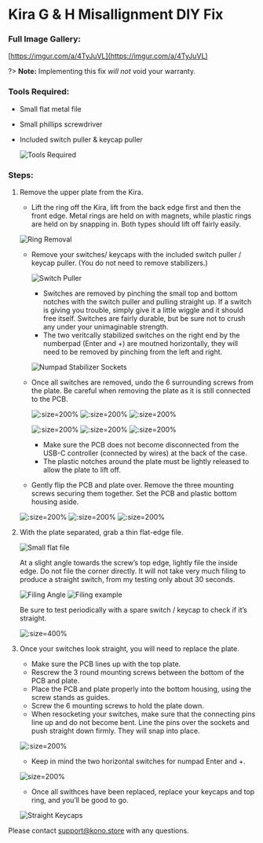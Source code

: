 # Kira G & H Misallignment DIY Fix

### Full Image Gallery:

[https://imgur.com/a/4TyJuVL](https://imgur.com/a/4TyJuVL)

?> **Note:** Implementing this fix *will not* void your warranty.

### Tools Required:
 - Small flat metal file
 - Small phillips screwdriver
 - Included switch puller & keycap puller

	![Tools Required](https://i.imgur.com/jSjbFym.jpg ':size=400%')

### Steps:

1. Remove the upper plate from the Kira. 
 	- Lift the ring off the Kira, lift from the back edge first and then the front edge. Metal rings are held on with magnets, while plastic rings are held on by snapping in. Both types should lift off fairly easily.
	
	![Ring Removal](https://i.imgur.com/lyzhoyA.jpg 'size:100%')
	
    - Remove your switches/ keycaps with the included switch puller / keycap puller. (You do not need to remove stabilizers.)
    
		![Switch Puller](https://i.imgur.com/cimz0uk.jpg ':size=400%')
		
    	- Switches are removed by pinching the small top and bottom notches with the switch puller and pulling straight up. If a switch is giving you trouble, simply give it a little wiggle and it should free itself. Switches are fairly durable, but be sure not to crush any under your unimaginable strength.
    	- The two veritcally stabilized switches on the right end by the numberpad (Enter and +) are moutned horizontally, they will need to be removed by pinching from the left and right. 
	
		![Numpad Stabilizer Sockets](https://i.imgur.com/C1kqU4U.jpg ':size=400%')
		
    - Once all switches are removed, undo the 6 surrounding screws from the plate. Be careful when removing the plate as it is still connected to the PCB. 
    
		![](https://i.imgur.com/yP9EMDw.jpg ':size=200%')
		![](https://i.imgur.com/shxL2eo.jpg ':size=200%')
		![](https://i.imgur.com/5kPzpEy.jpg ':size=200%')
		
		![](https://i.imgur.com/xtlKdJK.jpg ':size=200%')
		![](https://i.imgur.com/6Ny5AzU.jpg ':size=200%')
		![](https://i.imgur.com/FPuihwk.jpg ':size=200%')
		
		- Make sure the PCB does not become disconnected from the USB-C controller (connected by wires) at the back of the case.
		- The plastic notches around the plate must be lightly released to allow the plate to lift off.
    - Gently flip the PCB and plate over. Remove the three mounting screws securing them together. Set the PCB and plastic bottom housing aside.
    
    ![](https://i.imgur.com/RFqWewg.jpg ':size=200%')
    ![](https://i.imgur.com/iKSKE1J.jpg ':size=200%')
    ![](https://i.imgur.com/xNmD56v.jpg ':size=200%')

2. With the plate separated, grab a thin flat-edge file.

    ![Small flat file](https://i.imgur.com/gzA4Lnv.jpg ':size=400%')

    At a slight angle towards the screw’s top edge, lightly file the inside edge. Do not file the corner directly. It will not take very much filing to produce a straight switch, from my testing only about 30 seconds. 

    ![Filing Angle](https://i.imgur.com/9EpY4sI.jpg ':size=200%')
    ![Filing example](https://i.imgur.com/ki1vRgC.jpg ':size=200%')

    Be sure to test periodically with a spare switch / keycap to check if it’s straight.
    
    ![](https://i.imgur.com/xFuuqbQ.jpg ':size=400%')

3. Once your switches look straight, you will need to replace the plate.
	- Make sure the PCB lines up with the top plate.
	- Rescrew the 3 round mounting screws between the bottom of the PCB and plate.
	- Place the PCB and plate properly into the bottom housing, using the screw stands as guides.
	- Screw the 6 mounting screws to hold the plate down.
	- When resocketing your switches, make sure that the connecting pins line up and do not become bent. Line the pins over the sockets and push straight down firmly. They will snap into place.
	
	![](https://i.imgur.com/JFuoVTv.jpg ':size=200%')
	
	- Keep in mind the two horizontal switches for numpad Enter and +.
	
	![](https://i.imgur.com/tIia40V.jpg 'size=200%')
	
	- Once all swithces have been replaced, replace your keycaps and top ring, and you’ll be good to go.

    ![Straight Keycaps](https://i.imgur.com/QQ4wP9d.jpg ':size=400%')

Please contact support@kono.store with any questions.
